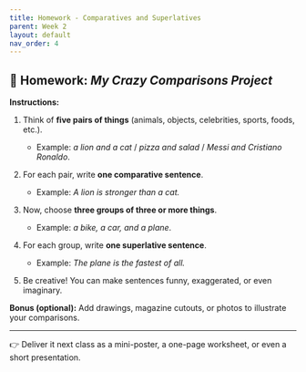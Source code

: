 ```yaml
---
title: Homework - Comparatives and Superlatives
parent: Week 2
layout: default
nav_order: 4
---
```


## 📝 Homework: *My Crazy Comparisons Project*

**Instructions:**

1. Think of **five pairs of things** (animals, objects, celebrities, sports, foods, etc.).

   * Example: *a lion and a cat* / *pizza and salad* / *Messi and Cristiano Ronaldo*.
2. For each pair, write **one comparative sentence**.

   * Example: *A lion is stronger than a cat.*
3. Now, choose **three groups of three or more things**.

   * Example: *a bike, a car, and a plane*.
4. For each group, write **one superlative sentence**.

   * Example: *The plane is the fastest of all.*
5. Be creative! You can make sentences funny, exaggerated, or even imaginary.

**Bonus (optional):** Add drawings, magazine cutouts, or photos to illustrate your comparisons.

---

👉 Deliver it next class as a mini-poster, a one-page worksheet, or even a short presentation.

